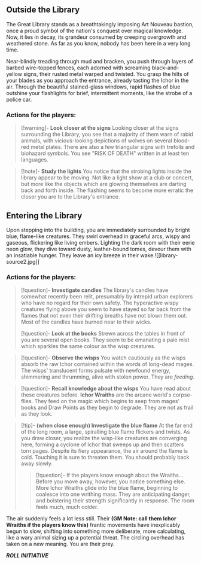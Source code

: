 ## Outside the Library
The Great Library stands as a breathtakingly imposing Art Nouveau bastion, once a proud symbol of the nation's conquest over magical knowledge. Now, it lies in decay, its grandeur consumed by creeping overgrowth and weathered stone. As far as you know, nobody has been here in a very long time.

Near-blindly treading through mud and bracken, you push through layers of barbed wire-topped fences, each adorned with screaming black-and-yellow signs, their rusted metal warped and twisted. You grasp the hilts of your blades as you approach the entrance, already tasting the Ichor in the air. Through the beautiful stained-glass windows, rapid flashes of blue outshine your flashlights for brief, intermittent moments, like the strobe of a police car.

### Actions for the players:

>[!warning]- **Look closer at the signs**
>Looking closer at the signs surrounding the Library, you see that a majority of them warn of rabid animals, with vicious-looking depictions of wolves on several blood-red metal plates. There are also a few triangular signs with trefoils and biohazard symbols. You see "RISK OF DEATH" written in at least ten languages.

>[!note]- **Study the lights**
>You notice that the strobing lights inside the library appear to be moving. Not like a light show at a club or concert, but more like the objects which are glowing themselves are darting back and forth inside. The flashing seems to become more erratic the closer you are to the Library's entrance. 

## Entering the Library
Upon stepping into the building, you are immediately surrounded by bright blue, flame-like creatures. They swirl overhead in graceful arcs, wispy and gaseous, flickering like living embers. Lighting the dark room with their eerie neon glow, they dive toward dusty, leather-bound tomes, devour them with an insatiable hunger. They leave an icy breeze in their wake.![[library-source2.jpg]]

### Actions for the players:

>[!question]- **Investigate candles**
>The library's candles have somewhat recently been relit, presumably by intrepid urban explorers who have no regard for their own safety. The hyperactive wispy creatures flying above you seem to have stayed so far back from the flames that not even their drifting breaths have not blown them out. Most of the candles have burned near to their wicks.
>
>[!question]- **Look at the books**
>Strewn across the tables in front of you are several open books. They seem to be emanating a pale mist which sparkles the same colour as the wisp creatures.

>[!question]- **Observe the wisps**
>You watch cautiously as the wisps absorb the raw Ichor contained within the words of long-dead mages. The wisps' translucent forms pulsate with newfound energy, shimmering and thrumming, alive with stolen power. They are *feeding.*

>[!question]- **Recall knowledge about the wisps**
>You have read about these creatures before. **Ichor Wraiths** are the arcane world's corpse-flies. They feed on the magic which begins to seep from mages' books and Draw Points as they begin to degrade. They are not as frail as they look.

>[!tip]- **(when close enough) Investigate the blue flame**
>At the far end of the long room, a large, spiralling blue flame flickers and twists. As you draw closer, you realize the wisp-like creatures are converging here, forming a cyclone of Ichor that sweeps up and then scatters torn pages. Despite its fiery appearance, the air around the flame is cold. Touching it is sure to threaten them. You should probably back away slowly.
>>[!question]- If the players know enough about the Wraiths...
>>Before you move away, however, you notice something else. More Ichor Wraiths glide into the blue flame, beginning to coalesce into one writhing mass. They are anticipating danger, and bolstering their strength significantly in response. The room feels much, much colder.

The air suddenly feels a lot less still. Their **(GM Note: call them Ichor Wraiths if the players know this)** frantic movements have inexplicably begun to slow, shifting into something more deliberate, more calculating, like a wary animal sizing up a potential threat. The circling overhead has taken on a new meaning. You are their prey.

***ROLL INITIATIVE***

